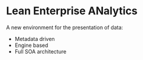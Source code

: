 # Lean Enterprise ANalytics

A new environment for the presentation of data:

* Metadata driven
* Engine based
* Full SOA architecture